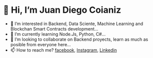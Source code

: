 # 👋 Hi, I’m Juan Diego Coianiz
- 👀 I’m interested in Backend, Data Sciente, Machine Learning and Blockchan Smart Contracts development...
- 🌱 I’m currently learning Node.Js, Python, C#...
- 💞️ I’m looking to collaborate on Backend proyects, learn as much as posible from everyone here...
- 📫 How to reach me? [facebook](https://www.facebook.com/juandiego.coianiz), [Instagram](https://www.instagram.com/diego_coianiz/), [Linkedin](https://www.linkedin.com/in/juan-diego-coianiz-2b4561165/)
